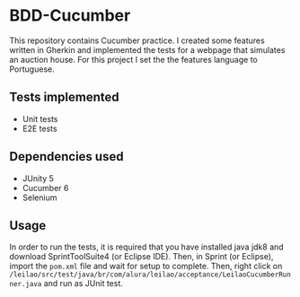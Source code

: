 # BDD-Cucumber

This repository contains Cucumber practice. I created some features written in Gherkin and implemented the tests for a webpage that simulates an auction house. For this project I set the the features language to Portuguese.

## Tests implemented
- Unit tests
- E2E tests

## Dependencies used
- JUnity 5
- Cucumber 6
- Selenium

## Usage
In order to run the tests, it is required that you have installed java jdk8 and download SprintToolSuite4 (or Eclipse IDE).
Then, in Sprint (or Eclipse), import the ```pom.xml``` file and wait for setup to complete. Then, right click on ```/leilao/src/test/java/br/com/alura/leilao/acceptance/LeilaoCucumberRunner.java``` and run as JUnit test.